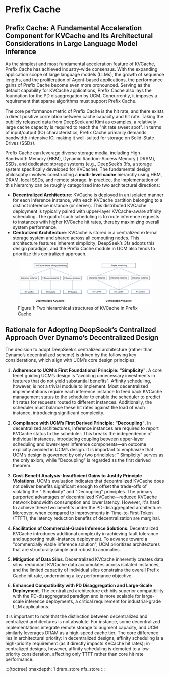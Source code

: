 # Prefix Cache

## Prefix Cache: A Fundamental Acceleration Component for KVCache and Its Architectural Considerations in Large Language Model Inference

As the simplest and most fundamental acceleration feature of KVCache, Prefix Cache has achieved industry-wide consensus.
With the expanding application scope of large language models (LLMs), the growth of sequence lengths, and the
proliferation of Agent-based applications, the performance gains of Prefix Cache become even more pronounced. Serving as
the default capability for KVCache applications, Prefix Cache also lays the foundation for the PD disaggregation by UCM.
Concurrently, it imposes a requirement that sparse algorithms must support Prefix Cache.

The core performance metric of Prefix Cache is the hit rate, and there exists a direct positive correlation between
cache capacity and hit rate. Taking the publicly released data from DeepSeek and Kimi as examples, a relatively large
cache capacity is required to reach the "hit rate sweet spot". In terms of input/output (IO) characteristics, Prefix
Cache primarily demands bandwidth-intensive IO, making it well-suited for storage on Solid-State Drives (SSDs).

Prefix Cache can leverage diverse storage media, including High-Bandwidth Memory (HBM), Dynamic Random-Access Memory (
DRAM), SSDs, and dedicated storage systems (e.g., DeepSeek’s 3fs, a storage system specifically developed for KVCache).
The fundamental design philosophy involves constructing a **multi-level cache** hierarchy using HBM, DRAM, local SSDs,
and remote storage. In practice, the implementation of this hierarchy can be roughly categorized into two architectural
directions:

- **Decentralized Architecture**: KVCache is deployed in an isolated manner for each inference instance, with each
  KVCache
  partition belonging to a distinct inference instance (or server). This distributed KVCache deployment is typically
  paired with upper-layer KVCache-aware affinity scheduling. The goal of such scheduling is to route inference requests
  to instances with higher KVCache hit rates, thereby maximizing overall system performance.
- **Centralized Architecture**: KVCache is stored in a centralized external storage system and shared across all
  computing
  nodes. This architecture features inherent simplicity; DeepSeek’s 3fs adopts this design paradigm, and the Prefix
  Cache module in UCM also tends to prioritize this centralized approach.

<figure>
  <img src="../../_static/images/prefix_cache.jpg" width="600">
  <figcaption>Figure 1: Two hierarchical structures of KVCache in Prefix Cache</figcaption>
</figure>

## Rationale for Adopting DeepSeek’s Centralized Approach Over Dynamo’s Decentralized Design

The decision to adopt DeepSeek’s centralized architecture (rather than Dynamo’s decentralized scheme) is driven by the
following key considerations, which align with UCM’s core design principles:

1. **Adherence to UCM’s First Foundational Principle: "Simplicity"**. A core tenet guiding UCM’s design is "avoiding
   unnecessary investments in features that do not yield substantial benefits". Affinity scheduling, however, is not a
   trivial module to implement. Most decentralized implementations require each inference instance to feed back KVCache
   management status to the scheduler to enable the scheduler to predict hit rates for requests routed to different
   instances. Additionally, the scheduler must balance these hit rates against the load of each instance, introducing
   significant complexity.

2. **Compliance with UCM’s First Derived Principle: "Decoupling"**. In decentralized architectures, inference instances
   are required to report KVCache status to the scheduler. This breaks the independence of individual instances,
   introducing coupling between upper-layer scheduling and lower-layer inference components—an outcome explicitly
   avoided in UCM’s design. It is important to emphasize that UCM’s design is governed by only two principles: "
   Simplicity" serves as the only axiom, while "Decoupling" is regarded as the first derived theorem.

3. **Cost-Benefit Analysis: Insufficient Gains to Justify Principle Violations**. UCM’s evaluation indicates that
   decentralized KVCache does not deliver benefits significant enough to offset the trade-offs of violating the "
   Simplicity" and "Decoupling" principles. The primary purported advantages of decentralized KVCache—reduced KVCache
   network bandwidth consumption and lower latency. However, it's hard to achieve these two benefits under the PD-disaggregated architecture. Moreover, when
   compared to improvements in Time-to-First-Token (TTFT), the latency reduction benefits of decentralization are
   marginal.

4. **Facilitation of Commercial-Grade Inference Solutions**. Decentralized KVCache introduces additional complexity in achieving fault tolerance and supporting multi-instance deployment. To advance toward a "commercially viable inference solution", UCM
   prioritizes architectures that are structurally simple and robust to anomalies.

5. **Mitigation of Data Silos**. Decentralized KVCache inherently creates data silos: redundant KVCache data accumulates
   across isolated instances, and the limited capacity of individual silos constrains the overall Prefix Cache hit
   rate, undermining a key performance objective.

6. **Enhanced Compatibility with PD Disaggregation and Large-Scale Deployment**. The centralized architecture exhibits
   superior compatibility with the PD-disaggregated paradigm and is more scalable for large-scale inference deployments, a
   critical requirement for industrial-grade LLM applications.

It is important to note that the distinction between decentralized and centralized architectures is not absolute. For
instance, some decentralized implementations integrate remote storage to augment capacity, and UCM similarly leverages
DRAM as a high-speed cache tier. The core difference lies in architectural priority: in decentralized designs, affinity
scheduling is a high-priority requirement (as it directly impacts KVCache hit rates); in centralized designs, however,
affinity scheduling is demoted to a low-priority consideration, affecting only TTFT rather than core hit rate
performance.

:::{toctree}
:maxdepth: 1
dram_store
nfs_store
:::